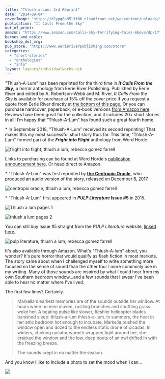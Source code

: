 ```yaml
---
title: "Thlush-a-Lum: 3rd Reprint"
date: "2014-09-04"
coverImage: "https://d2ypg8o05lff0b.cloudfront.net/wp-content/uploads/sites/3/pages/It-Call-From.gif"
publication: "It Calls From the Sky"
out_of_print:
amazon: "https://www.amazon.com/Calls-Sky-Terrifying-Tales-Above/dp/1777275040/ref=tmm_hrd_swatch_0?_encoding=UTF8&qid=&sr="
barnes_and_noble:
bookshop_dot_org:
pub_store: "https://www.eerieriverpublishing.com/store"
categories:
  - "short-stories"
  - "anthologies"
  - "info"
layout: layouts/individualworks.njk
---
```


"Thlush-A-Lum" has been reprinted for the third time in **_It Calls From the Sky_,** a horror anthology from Eerie River Publishing. Published by Eerie River and edited by A. Robertson-Webb and M. River, _It Calls From the Sky_ is available for purchase at 15% off the cover price if you request a quote from Eerie River directly at [the bottom of this page](https://www.eerieriverpublishing.com/store), Or you can purchase hardcover, paperback, or e-book versions [from Amazon here](https://www.amazon.com/Calls-Sky-Terrifying-Tales-Above/dp/1777275040/ref=tmm_hrd_swatch_0?_encoding=UTF8&qid=&sr=). Reviews have been great for the collection, and it includes 20+ short stories in all! I’m happy that “Thlush-A-Lum” has found such a great fourth home.

\* In September 2018, "Thlush-A-Lum" received its second reprinting! That makes this my most successful short story thus far. This time, "Thlush-A-Lum" formed part of the **_Fright into Flight_** anthology from Word Horde.

![fright into flight, thlush a lum, rebecca gomez farrell](https://d2ypg8o05lff0b.cloudfront.net/wp-content/uploads/sites/3/pages/Fright-into-flight-663x1024.jpg)

Links to purchasing can be found at Word Horde's [publication announcement here](https://wordhorde.com/take-wing-with-our-new-anthology-flight-into-fright-available-today/). Or head direct to Amazon.

\* "Thlush-A-Lum" was first reprinted by **[the Centropic Oracle](http://www.centropicoracle.com/),** who produced an audio version of the story, released on December 8, 2017.

![centropic oracle, thlush a lum, rebecca gomez farrell](https://d2ypg8o05lff0b.cloudfront.net/wp-content/uploads/sites/3/pages/centropic-oracle.jpg)

\* "Thlush-A-Lum" first appeared in **_PULP Literature_ Issue #5** in 2015.

![Thlush a lum pages 1](https://d2ypg8o05lff0b.cloudfront.net/wp-content/uploads/sites/3/pages/Thlush-a-lum-pages-1-375x500.jpg)

![thlush a lum pages 2](https://d2ypg8o05lff0b.cloudfront.net/wp-content/uploads/sites/3/pages/thlush-a-lum-pages-2-375x500.jpg)

You can still buy Issue #5 straight from the _PULP Literature_ website, [linked here.](http://pulpliterature.com/product-category/pulp-literature/issue-5-winter-2015/)

![pulp literature, thlush a lum, rebecca gomez farrell](https://d2ypg8o05lff0b.cloudfront.net/wp-content/uploads/sites/3/pages/Pulp-Literature-5-682x1024.jpg)

It's also available through Amazon. What's "Thlush-A-lum" about, you wonder? It's pure horror that would qualify as flash fiction in most markets. The story came about when I challenged myself to write something more focused on the sense of sound than the other four I more commonly use in my writing. Many of those sounds are inspired by what I could hear from my own Southern bedroom window...and a few sounds that I swear I've been able to hear no matter where I've lived.

The first few lines? Certainly.

> Markella's earliest memories are of the sounds outside her window. At hours when no men moved, rustling branches and shuffling grass woke her. A beating pulse like slower, fleshier helicopter blades banished sleep: thlush-a-lum thlush-a-lum. In summers, the heat in her attic bedroom hot enough to incubate, Markella pushed the window open and dozed to the endless static drone of cicadas. In winters, choking radiator warmth wrapped tight around her, she cracked the window and the low, deep hoots of an owl drifted in with the freezing breeze.
>
> The sounds crept in no matter the season.

And you know I like to include a photo to set the mood when I can...

[![](https://images.unsplash.com/photo-1535231540604-72e8fbaf8cdb?ixlib=rb-1.2.1&q=80&fm=jpg&crop=entropy&cs=tinysrgb&w=1080&fit=max&ixid=eyJhcHBfaWQiOjQ1NDExfQ)](https://images.unsplash.com/photo-1535231540604-72e8fbaf8cdb?ixlib=rb-1.2.1&q=80&fm=jpg&crop=entropy&cs=tinysrgb&w=1080&fit=max&ixid=eyJhcHBfaWQiOjQ1NDExfQ)
